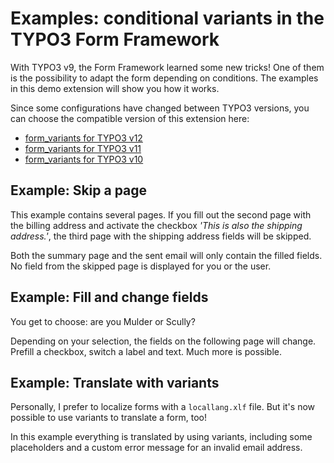 # Examples: conditional variants in the TYPO3 Form Framework

With TYPO3 v9, the Form Framework learned some new tricks!
One of them is the possibility to adapt the form depending on conditions.
The examples in this demo extension will show you how it works.

Since some configurations have changed between TYPO3 versions, you can choose the compatible version of this extension here:
- [form_variants for TYPO3 v12](https://github.com/sebkln/form_variants/tree/12.4)
- [form_variants for TYPO3 v11](https://github.com/sebkln/form_variants/tree/11.5)
- [form_variants for TYPO3 v10](https://github.com/sebkln/form_variants/tree/10.4)

## Example: Skip a page

This example contains several pages.
If you fill out the second page with the billing address and
activate the checkbox *'This is also the shipping address.'*,
the third page with the shipping address fields will be skipped.

Both the summary page and the sent email will only contain the filled
fields. No field from the skipped page is displayed for you or the user.

## Example: Fill and change fields

You get to choose: are you Mulder or Scully?

Depending on your selection, the fields on the following page will change.
Prefill a checkbox, switch a label and text. Much more is possible.

## Example: Translate with variants

Personally, I prefer to localize forms with a `locallang.xlf` file.
But it's now possible to use variants to translate a form, too!

In this example everything is translated by using variants, including some placeholders and a custom error message for an invalid email address.
